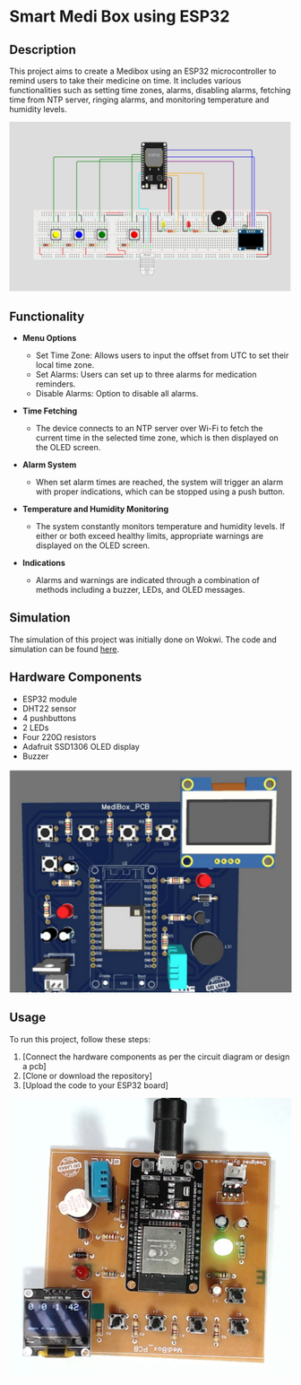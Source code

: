 # Smart Medi Box using ESP32

## Description

This project aims to create a Medibox using an ESP32 microcontroller to remind users to take their medicine on time. It includes various functionalities such as setting time zones, alarms, disabling alarms, fetching time from NTP server, ringing alarms, and monitoring temperature and humidity levels.

![Medibox Image](circuit_diagram.jpg)

## Functionality

- **Menu Options**
    - Set Time Zone: Allows users to input the offset from UTC to set their local time zone.
    - Set Alarms: Users can set up to three alarms for medication reminders.
    - Disable Alarms: Option to disable all alarms.

- **Time Fetching**
    - The device connects to an NTP server over Wi-Fi to fetch the current time in the selected time zone, which is then displayed on the OLED screen.

- **Alarm System**
    - When set alarm times are reached, the system will trigger an alarm with proper indications, which can be stopped using a push button.

- **Temperature and Humidity Monitoring**
    - The system constantly monitors temperature and humidity levels. If either or both exceed healthy limits, appropriate warnings are displayed on the OLED screen.

- **Indications**
    - Alarms and warnings are indicated through a combination of methods including a buzzer, LEDs, and OLED messages.

## Simulation

The simulation of this project was initially done on Wokwi. The code and simulation can be found [here](https://wokwi.com/projects/363553867401608193).

## Hardware Components

- ESP32 module
- DHT22 sensor
- 4 pushbuttons
- 2 LEDs
- Four 220Ω resistors
- Adafruit SSD1306 OLED display
- Buzzer

![PCB _3d_view](pcb_design.jpg)

## Usage

To run this project, follow these steps:

1. [Connect the hardware components as per the circuit diagram or design a pcb]
2. [Clone or download the repository]
3. [Upload the code to your ESP32 board]

![Final_Product](product.jpg)
